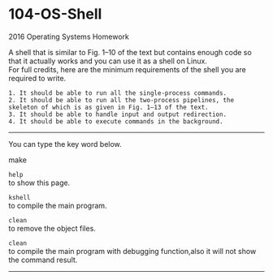 # 104-OS-Shell
2016 Operating Systems Homework

A shell that is similar to Fig. 1–10 of the text but contains enough code so that it actually works and you can use it as a shell on Linux.  
For full credits, here are the minimum requirements of the shell you are required to write.

    1. It should be able to run all the single-process commands.
    2. It should be able to run all the two-process pipelines, the skeleton of which is as given in Fig. 1–13 of the text.
    3. It should be able to handle input and output redirection.
    4. It should be able to execute commands in the background.

- - -

You can type the key word below.

make

```help```  
to show this page.

```kshell```  
to compile the main program.

```clean```  
to remove the object files.

```clean```  
to compile the main program with debugging function,also it will not show the command result.

- - -

